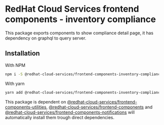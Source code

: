 # RedHat Cloud Services frontend components - inventory compliance
This package exports components to show compliance detail page, it has dependency on graphql to query server.

## Installation
With NPM
```bash
npm i -S @redhat-cloud-services/frontend-components-inventory-compliance
```

With yarn
```bash
yarn add @redhat-cloud-services/frontend-components-inventory-compliance
```

This package is dependent on [@redhat-cloud-services/frontend-components-utilities](https://www.npmjs.com/package/@redhat-cloud-services/frontend-components-utilities), [@redhat-cloud-services/frontend-components](https://www.npmjs.com/package/@redhat-cloud-services/frontend-components) and [@redhat-cloud-services/frontend-components-notifications](@redhat-cloud-services/frontend-components-notifications) will automatically install them trough direct dependencies.
